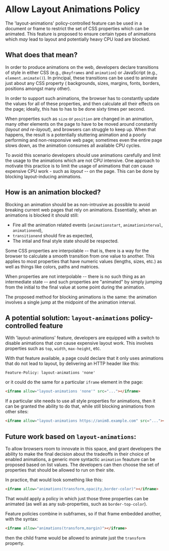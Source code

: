Allow Layout Animations Policy
===========

The 'layout-animations' policy-controlled feature can be used in a document or frame to
restrict the set of CSS properties which can be animated. This feature is proposed to 
ensure certain types of animations which *may* lead to layout and potentially heavy CPU
load are blocked.

What does that mean?
------------

In order to produce animations on the web, developers declare transitions of style
in either CSS (e.g., `@keyframes` and `animation`) or JavaScript (e.g., `element.animate()`). 
In principal, these transitions can be used to animate just about any CSS property (
backgrounds, sizes, margins, fonts, borders, positions amongst many other).

In order to support such animations, the browser has to constantly update the values for
all of these properties, and then calculate all their effects on the page; ideally, this has
to has to be done sixty times per second.

When properties such as `size` or `position` are changed in an animation, many other 
elements on the page to have to be moved around constantly (*layout and re-layout*), and 
browsers can struggle to keep up. When that happens, the result is a potentially stuttering
animation and a poorly performing and non-responsive web page; sometimes even the entire page
slows down, as the animation consumes all available CPU cycles.

To avoid this scenario developers should use animations carefully and limit the usage to
the animations which are not CPU intensive. One approach to motivate this practice is to
limit the usage of animations that *can* cause expensive CPU work - such as *layout* --
on the page. This can be done by blocking layout-inducing animations.

How is an animation blocked?
------------

Blocking an animation should be as non-intrusive as possible to avoid breaking current
web pages that rely on animations. Essentially, when an animations is blocked it should
still:
  - Fire all the animation related events (`animationstart`, `animationinterval`, `animationend`),
  - `transitionend` should fire as expected,
  - The intial and final style state should be respected.
  
Some CSS properties are interpolable -- that is, there is a way for the
browser to calculate a smooth transition from one value to another. This applies
to most properties that have numeric values (lengths, sizes, etc.) as well as
things like colors, paths and matrices.


When properties are not interpolable -- there is no such thing as an
intermediate state -- and such properties are "animated" by simply jumping
from the initial to the final value at some point during the animation.

The proposed method for blocking animations is the same: the animation involves a
single jump at the midpoint of the animation interval.

A potential solution: `layout-animations` policy-controlled feature
------------

With 'layout-animations' feature, developers are equipped with a switch to
disable animations that *can* cause expensive layout work. This involves properties
such as `top`, `width`, `max-height`, etc.

With that feature available, a page could declare that it only uses animations that
do not lead to layout, by delivering an HTTP header like this:

```http
Feature-Policy: layout-animations 'none'
```

or it could do the same for a particular `iframe` element in the page:

```html
<iframe allow="layout-animations 'none'" src="..."></iframe>
```
If a particular site needs to use all style properties for animations, 
then it can be granted the ability to do that, while still blocking
animations from other sites:

```html
<iframe allow="layout-animations https://anim8.example.com" src="..."></iframe>
```

Future work based on `layout-animations`:
------------

To allow browsers room to innovate in this space, and grant developers the ability
to make the final decision about the tradeoffs in their choice of enabled animations,
a generic more syntactic `animation` feauture can be proposed based on list values.
The developers can then choose the set of properties that should be allowed to run
on their site.

In practice, that would look something like this:

```html
<iframe allow="animations(transform,opacity,border-color)"></iframe>
```

That would apply a policy in which just those three properties can be animated
(as well as any sub-properties, such as `border-top-color`). 

Feature policies combine in subframes, so if that frame embedded another, with
the syntax:

```html
<iframe allow="animations(transform,margin)"></iframe>
```
then the child frame would be allowed to animate just the `transform` property.
